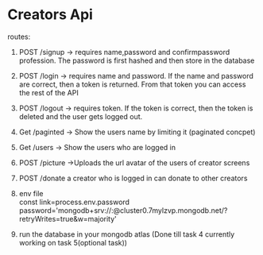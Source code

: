 
# Creators Api
routes: 

1. POST /signup -> requires name,password and confirmpassword profession. The password is first hashed and then store in the database

2. POST /login -> requires name and password. If the name and password are correct, then a token is returned. From that token you can access the rest of the API

3. POST /logout -> requires token. If the token is correct, then the token is deleted and the user gets logged out.

4. Get /paginted -> Show the users name by limiting it (paginated concpet)

5. Get /users -> Show the users who are logged in

6. POST /picture ->Uploads the url avatar of the users of creator screens

7. POST /donate a creator who is logged in can donate to other creators 

8. env file <br>
const link=process.env.password<br>
password='mongodb+srv://<username>:<password>@cluster0.7mylzvp.mongodb.net/?retryWrites=true&w=majority'<br>

9. run the database in your  mongodb atlas 
(Done till task 4 currently working on task 5(optional task))


